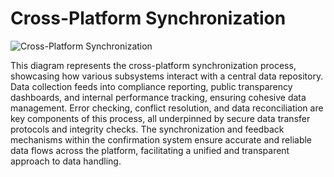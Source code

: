 # Cross-Platform Synchronization

![Cross-Platform Synchronization](file-AqvPrkVT68FTVD5aUyyFrBdq)

This diagram represents the cross-platform synchronization process, showcasing how various subsystems interact with a central data repository. Data collection feeds into compliance reporting, public transparency dashboards, and internal performance tracking, ensuring cohesive data management. Error checking, conflict resolution, and data reconciliation are key components of this process, all underpinned by secure data transfer protocols and integrity checks. The synchronization and feedback mechanisms within the confirmation system ensure accurate and reliable data flows across the platform, facilitating a unified and transparent approach to data handling.

